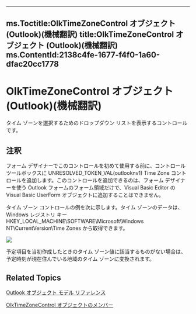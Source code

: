 

---
ms.Toctitle:OlkTimeZoneControl オブジェクト (Outlook)(機械翻訳)
title:OlkTimeZoneControl オブジェクト (Outlook)(機械翻訳)
ms.ContentId:2138c4fe-1677-f4f0-1a60-dfac20cc1778
---
# OlkTimeZoneControl オブジェクト (Outlook)(機械翻訳)




タイム ゾーンを選択するためのドロップダウン リストを表示するコントロールです。

## 注釈
フォーム デザイナーでこのコントロールを初めて使用する前に、コントロール ツールボックスに UNRESOLVED_TOKEN_VAL(outlooknv1) Time Zone コントロールを追加します。このコントロールを追加できるのは、フォーム デザイナーを使う Outlook フォームのフォーム領域だけで、Visual Basic Editor の Visual Basic UserForm オブジェクトに追加することはできません。



タイム ゾーン コントロールの例を次に示します。タイム ゾーンのデータは、Windows レジストリ キー HKEY_LOCAL_MACHINE\SOFTWARE\Microsoft\Windows NT\CurrentVersion\Time Zones から取得できます。



![](..\media\olTimeZoneControl_ZA10174601.gif)



予定項目を当初作成したときのタイム ゾーン値に該当するものがない場合は、予定時刻が現在住んでいる地域のタイム ゾーンに変換されます。



## Related Topics

[Outlook オブジェクト モデル リファレンス](73221b13-d8d8-99b8-3394-b95dbbfd5ddc.md)

[OlkTimeZoneControl オブジェクトのメンバー](350ded4c-0118-c278-dabe-c6139aeba1e9.md)




